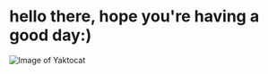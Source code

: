 # <h1>hello there, hope you're having a good day:)</h1>

![Image of Yaktocat](https://octodex.github.com/images/yaktocat.png)
